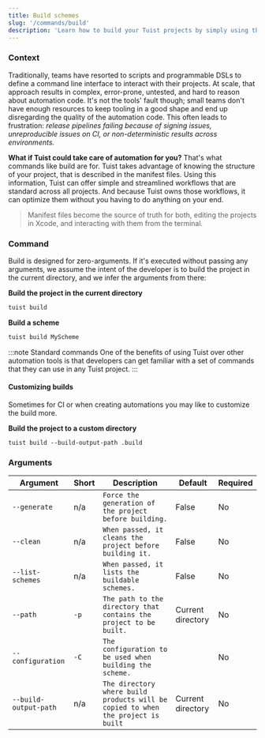```yaml
---
title: Build schemes
slug: '/commands/build'
description: 'Learn how to build your Tuist projects by simply using the build command that is optimized for minimal configuration.'
---
```


### Context

Traditionally,
teams have resorted to scripts and programmable DSLs to define a command line interface to interact with their projects.
At scale,
that approach results in complex, error-prone, untested, and hard to reason about automation code.
It's not the tools' fault though;
small teams don't have enough resources to keep tooling in a good shape and end up disregarding the quality of the automation code.
This often leads to frustration:
_release pipelines failing because of signing issues, unreproducible issues on CI, or non-deterministic results across environments._

**What if Tuist could take care of automation for you?**
That's what commands like build are for.
Tuist takes advantage of knowing the structure of your project, that is described in the manifest files.
Using this information, Tuist can offer simple and streamlined workflows that are standard across all projects.
And because Tuist owns those workflows,
it can optimize them without you having to do anything on your end.

> Manifest files become the source of truth for both,
> editing the projects in Xcode,
> and interacting with them from the terminal.

### Command

Build is designed for zero-arguments.
If it's executed without passing any arguments,
we assume the intent of the developer is to build the project in the current directory, and we infer the arguments from there:

**Build the project in the current directory**

```bash
tuist build
```

**Build a scheme**

```bash
tuist build MyScheme
```

:::note Standard commands
One of the benefits of using Tuist over other automation tools is that developers can get familiar with a set of commands that they can use in any Tuist project.
:::

#### Customizing builds

Sometimes for CI or when creating automations you may like to customize the build more. 

**Build the project to a custom directory**

`tuist build --build-output-path .build`

### Arguments

| Argument               | Short | Description                                                                      | Default           | Required |
| ---------------------- | ----- | -------------------------------------------------------------------------------- | ----------------- | -------- |
| `--generate`           | n/a   | `Force the generation of the project before building.`                           | False             | No       |
| `--clean`              | n/a   | `When passed, it cleans the project before building it.`                         | False             | No       |
| `--list-schemes`       | n/a   | `When passed, it lists the buildable schemes.`                                    | False             | No       |
| `--path`               | `-p`  | `The path to the directory that contains the project to be built.`               | Current directory | No       |
| `--configuration`      | `-C`  | `The configuration to be used when building the scheme.`                         |                   | No       |
| `--build-output-path`  | n/a   | `The directory where build products will be copied to when the project is built` | Current directory | No       |